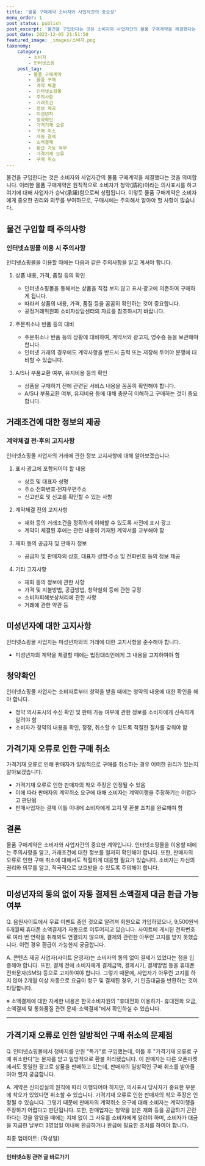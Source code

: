 ```yaml
---
title: '물품 구매계약 소비자와 사업자간의 중요성'
menu_order: 1
post_status: publish
post_excerpt: '물건을 구입한다는 것은 소비자와 사업자간의 물품 구매계약을 체결했다는 것을 의미합니다. 이러한 물품 구매계약은 원칙적으로 소비자가 청약 請約 이라는 의사표시를 하고 여기에 대해 사업자가 승낙 承諾 함으로써 성립됩니다. 이렇듯 물품 구매계약은 소비자에게 중요한 권리와 의무를 부여하므로, 구매시에는 주의해서 알아야 할 사항이 많습니다.'
post_date: 2023-12-05 21:51:50
featured_image: _images/소비자.png
taxonomy:
    category:
        - 소비자
        - 인터넷쇼핑
    post_tag:
        - 물품 구매계약
        -  물품 구매
        -  계약 체결
        -  인터넷쇼핑몰
        -  주의사항
        -  거래조건
        -  정보 제공
        -  미성년자
        -  청약확인
        -  가격기재 오류
        -  구매 취소
        -  자동 결제
        -  소액결제
        -  환급 가능 여부
        -  가격기재 오류
        -  구매 취소
---
```



물건을 구입한다는 것은 소비자와 사업자간의 물품 구매계약을 체결했다는 것을 의미합니다. 이러한 물품 구매계약은 원칙적으로 소비자가 청약(請約)이라는 의사표시를 하고 여기에 대해 사업자가 승낙(承諾)함으로써 성립됩니다. 이렇듯 물품 구매계약은 소비자에게 중요한 권리와 의무를 부여하므로, 구매시에는 주의해서 알아야 할 사항이 많습니다.

## 물건 구입할 때 주의사항

### 인터넷쇼핑몰 이용 시 주의사항

인터넷쇼핑몰을 이용할 때에는 다음과 같은 주의사항을 알고 계셔야 합니다.

1. 상품 내용, 가격, 품질 등의 확인
   - 인터넷쇼핑몰을 통해서는 상품을 직접 보지 않고 표시·광고에 의존하여 구매하게 됩니다.
   - 따라서 상품의 내용, 가격, 품질 등을 꼼꼼히 확인하는 것이 중요합니다. 
   - 공정거래위원회 소비자상담센터의 자료를 참조하시기 바랍니다.

2. 주문취소나 반품 등의 대비
   - 주문취소나 반품 등의 상황에 대비하여, 계약서와 광고지, 영수증 등을 보관해야 합니다.
   - 인터넷 거래의 경우에도 계약사항을 반드시 출력 또는 저장해 두어야 분쟁에 대비할 수 있습니다.

3. A/S나 부품교환 여부, 유지비용 등의 확인
   - 상품을 구매하기 전에 관련된 서비스 내용을 꼼꼼히 확인해야 합니다.
   - A/S나 부품교환 여부, 유지비용 등에 대해 충분히 이해하고 구매하는 것이 중요합니다.

## 거래조건에 대한 정보의 제공

### 계약체결 전·후의 고지사항

인터넷쇼핑몰 사업자의 거래에 관한 정보 고지사항에 대해 알아보겠습니다.

1. 표시·광고에 포함되어야 할 내용
   - 상호 및 대표자 성명
   - 주소·전화번호·전자우편주소
   - 신고번호 및 신고를 확인할 수 있는 사항

2. 계약체결 전의 고지사항
   - 재화 등의 거래조건을 정확하게 이해할 수 있도록 사전에 표시·광고
   - 계약이 체결된 후에는 관련 내용이 기재된 계약서를 교부해야 함

3. 재화 등의 공급자 및 판매자 정보
   - 공급자 및 판매자의 상호, 대표자 성명·주소 및 전화번호 등의 정보 제공

4. 기타 고지사항
   - 재화 등의 정보에 관한 사항
   - 가격 및 지불방법, 공급방법, 청약철회 등에 관한 규정
   - 소비자피해보상처리에 관한 사항
   - 거래에 관한 약관 등

## 미성년자에 대한 고지사항

인터넷쇼핑몰 사업자는 미성년자와의 거래에 대한 고지사항을 준수해야 합니다.

- 미성년자의 계약을 체결할 때에는 법정대리인에게 그 내용을 고지하여야 함

## 청약확인

인터넷쇼핑몰 사업자는 소비자로부터 청약을 받을 때에는 청약의 내용에 대한 확인을 해야 합니다.

- 청약 의사표시의 수신 확인 및 판매 가능 여부에 관한 정보를 소비자에게 신속하게 알려야 함
- 소비자가 청약의 내용을 확인, 정정, 취소할 수 있도록 적절한 절차를 갖춰야 함

## 가격기재 오류로 인한 구매 취소

가격기재 오류로 인해 판매자가 일방적으로 구매를 취소하는 경우 어떠한 권리가 있는지 알아보겠습니다.

- 가격기재 오류로 인한 판매자의 착오 주장은 인정될 수 있음
- 이에 따라 판매자의 계약취소 요구에 대해 소비자는 계약이행을 주장하기는 어렵다고 판단됨
- 판매사업자는 결제 이틀 이내에 소비자에게 고지 및 환불 조치를 완료해야 함

## 결론

물품 구매계약은 소비자와 사업자간의 중요한 계약입니다. 인터넷쇼핑몰을 이용할 때에는 주의사항을 알고, 거래조건에 대한 정보를 철저히 확인해야 합니다. 또한, 판매자의 오류로 인한 구매 취소에 대해서도 적절하게 대응할 필요가 있습니다. 소비자는 자신의 권리와 의무를 알고, 적극적으로 보호받을 수 있도록 주의해야 합니다.

---
## 미성년자의 동의 없이 자동 결제된 소액결제 대금 환급 가능 여부

Q. 음원사이트에서 무료 이벤트 중인 것으로 알려져 회원으로 가입하였으나, 9,500원씩 6개월째 휴대폰 소액결제가 자동으로 이루어지고 있습니다. 사이트에 게시된 전화번호로 여러 번 연락을 취해봐도 연결되지 않으며, 결제와 관련한 아무런 고지를 받지 못했습니다. 이런 경우 환급이 가능한지 궁금합니다. 

A. 콘텐츠 제공 사업자(사이트 운영자)는 소비자의 동의 없이 결제가 있었다는 점을 입증해야 합니다. 또한, 결제 전에 소비자에게 결제금액, 결제시기, 결제방법 등을 휴대폰 전화문자(SMS) 등으로 고지하여야 합니다. 그렇기 때문에, 사업자가 아무런 고지를 하지 않아 2개월 이상 자동으로 요금이 청구 및 결제된 경우, 기 인출대금을 반환하는 것이 타당합니다. 

※ 소액결제에 대한 자세한 내용은 한국소비자원의 "휴대전화 이용하기- 휴대전화 요금, 소액결제 및 통화품질 관련 문제-소액결제"에서 확인하실 수 있습니다.

---
## 가격기재 오류로 인한 일방적인 구매 취소의 문제점

Q. 인터넷쇼핑몰에서 청바지를 만원 "특가"로 구입했는데, 이틀 후 "가격기재 오류로 구매 취소한다"는 문자를 받고 일방적으로 환불 처리됐습니다. 이 판매자는 다른 오픈마켓에서도 동일한 광고로 상품을 판매하고 있는데, 판매자의 일방적인 구매 취소를 받아들여야 할지 궁금합니다.

A. 계약은 신의성실의 원칙에 따라 이행되어야 하지만, 의사표시 당사자가 중요한 부분에 착오가 있었다면 취소할 수 있습니다. 가격기재 오류로 인한 판매자의 착오 주장은 인정될 수 있습니다. 그렇기 때문에 판매자의 계약취소 요구에 대해 소비자는 계약이행을 주장하기 어렵다고 판단됩니다. 또한, 판매업자는 청약을 받은 재화 등을 공급하기 곤란하다는 것을 알았을 때에는 지체 없이 그 사유를 소비자에게 알려야 하며, 소비자가 대금을 지급한 날부터 3영업일 이내에 환급하거나 환급에 필요한 조치를 하여야 합니다.

최종 업데이트: {작성일}
<!-- wp:separator -->
<hr class="wp-block-separator has-alpha-channel-opacity"/>
<!-- /wp:separator -->

<!-- wp:group {"backgroundColor":"base","layout":{"type":"constrained"}} -->
<div class="wp-block-group has-base-background-color has-background"><!-- wp:paragraph {"align":"center","fontSize":"medium"} -->
<p class="has-text-align-center has-large-font-size"><strong>인터넷쇼핑 관련 글 바로가기</strong></p>
<!-- /wp:paragraph -->


<!-- wp:latest-posts
{"categories":[{"id":30793,"count":19,"description":"","link":"https://uknowlaw.com/category/%ec%9d%b8%ed%84%b0%eb%84%b7%ec%87%bc%ed%95%91/","name":"인터넷쇼핑","slug":"인터넷쇼핑","taxonomy":"category","parent":0,"meta":[],"_links":{"self":[{"href":"https://uknowlaw.com/wp-json/wp/v2/categories/30793"}],"collection":[{"href":"https://uknowlaw.com/wp-json/wp/v2/categories"}],"about":[{"href":"https://uknowlaw.com/wp-json/wp/v2/taxonomies/category"}],"wp:post_type":[{"href":"https://uknowlaw.com/wp-json/wp/v2/posts?categories=30793"}],"curies":[{"name":"wp","href":"https://api.w.org/{rel}","templated":true}]}}],"postsToShow":100,"excerptLength":28,"postLayout":"grid","columns":2,"featuredImageAlign":"left","featuredImageSizeSlug":"large","fontSize":"small"} /--></div>
<!-- /wp:group -->